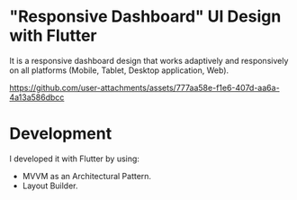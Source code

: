 # "Responsive Dashboard" UI Design with Flutter
It is a responsive dashboard design that works adaptively and responsively on all platforms (Mobile, Tablet, Desktop application, Web).


https://github.com/user-attachments/assets/777aa58e-f1e6-407d-aa6a-4a13a586dbcc

# Development
I developed it with Flutter by using:
- MVVM as an Architectural Pattern.
- Layout Builder.
